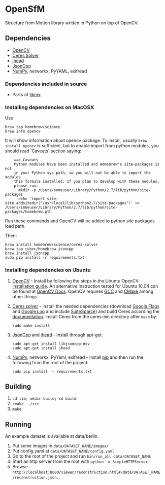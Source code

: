 OpenSfM
=======

Structure from Motion library written in Python on top of OpenCV.


Dependencies
------------
* [OpenCV][]
* [Ceres Solver][]
* [jhead][]
* [JsonCpp][]
* [NumPy][], networkx, PyYAML, exifread

### Dependencies included in source

 * Parts of [libmv](https://github.com/libmv/libmv).

### Installing dependencies on MacOSX

Use

    brew tap homebrew/science
    brew info opencv
    
It will show information about opencv package. To install, usually `brew install opencv` is sufficient, but to enable import from python modules, you should read 'Caveats' section saying:

        ==> Caveats
        Python modules have been installed and Homebrew's site-packages is not
        in your Python sys.path, so you will not be able to import the modules
        this formula installed. If you plan to develop with these modules,
        please run:
          mkdir -p /Users/someuser/Library/Python/2.7/lib/python/site-packages
          echo 'import site; site.addsitedir("/usr/local/lib/python2.7/site-packages")' >> /Users/someuser/Library/Python/2.7/lib/python/site-packages/homebrew.pth

Run these commands and OpenCV will be added to python site packages load path.

Then:

    brew install homebrew/science/ceres-solver
    brew tap cuber/homebrew-jsoncpp
    brew install jsoncpp
    sudo pip install -r requirements.txt

### Installing dependencies on Ubuntu

 1. [OpenCV][] - Install by following the steps in the Ubuntu OpenCV  [installation guide](https://help.ubuntu.com/community/OpenCV). An alternative instruction tested for Ubuntu 10.04 can be found at [OpenCV Docs](http://docs.opencv.org/doc/tutorials/introduction/linux_install/linux_install.html). OpenCV requires [GCC](https://gcc.gnu.org/) and [CMake](http://www.cmake.org/) among other things.

 2. [Ceres solver][] - Install the needed dependencies (download [Google Flags](https://launchpad.net/ubuntu/+source/gflags) and [Google Log](https://launchpad.net/ubuntu/+source/google-glog) and include [SuiteSparce](http://faculty.cse.tamu.edu/davis/suitesparse.html)) and build Ceres according the [documentation](http://ceres-solver.org/building.html). Install Ceres from the ceres-bin directory after `make` by:
 
        sudo make install

 3. [JsonCpp][] and [jhead][] - Install through apt-get:

        sudo apt-get install libjsoncpp-dev
        sudo apt-get install jhead

 4. [NumPy][], networkx, PyYaml, exifread - Install [pip](https://pypi.python.org/pypi/pip) and then run the following from the root of the project:

        sudo pip install -r requirements.txt


Building
--------
1. `cd lib; mkdir build; cd build`
2. `cmake ../src`
3. `make`


Running
-------
An example dataset is available at data/berlin.

 1. Put some images in `data/DATASET_NAME/images/`
 2. Put config.yaml at `data/DATASET_NAME/config.yaml`
 3. Go to the root of the project and run `bin/run_all data/DATASET_NAME`
 4. Start an http server from the root with `python -m SimpleHTTPServer`
 5. Browse `http://localhost:8000/viewer/reconstruction.html#/data/DATASET_NAME/reconstruction.json`.



[OpenCV]: http://opencv.org/ (Computer vision and machine learning software library)
[NumPy]: http://www.numpy.org/ (Scientific computing with Python)
[Ceres solver]: http://ceres-solver.org/ (Library for solving complicated nonlinear least squares problems)
[JsonCpp]: https://github.com/open-source-parsers/jsoncpp (C++ library that allows manipulating JSON values)
[jhead]: http://www.sentex.net/~mwandel/jhead/ (Exif Jpeg header manipulation tool)
